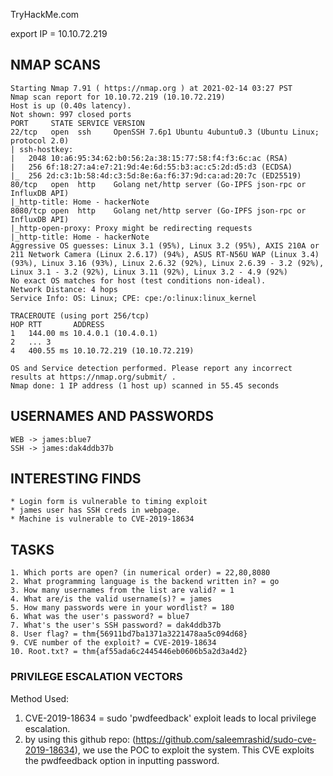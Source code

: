 TryHackMe.com

export IP = 10.10.72.219

## NMAP SCANS

```
Starting Nmap 7.91 ( https://nmap.org ) at 2021-02-14 03:27 PST
Nmap scan report for 10.10.72.219 (10.10.72.219)
Host is up (0.40s latency).
Not shown: 997 closed ports
PORT     STATE SERVICE VERSION
22/tcp   open  ssh     OpenSSH 7.6p1 Ubuntu 4ubuntu0.3 (Ubuntu Linux; protocol 2.0)
| ssh-hostkey: 
|   2048 10:a6:95:34:62:b0:56:2a:38:15:77:58:f4:f3:6c:ac (RSA)
|   256 6f:18:27:a4:e7:21:9d:4e:6d:55:b3:ac:c5:2d:d5:d3 (ECDSA)
|_  256 2d:c3:1b:58:4d:c3:5d:8e:6a:f6:37:9d:ca:ad:20:7c (ED25519)
80/tcp   open  http    Golang net/http server (Go-IPFS json-rpc or InfluxDB API)
|_http-title: Home - hackerNote
8080/tcp open  http    Golang net/http server (Go-IPFS json-rpc or InfluxDB API)
|_http-open-proxy: Proxy might be redirecting requests
|_http-title: Home - hackerNote
Aggressive OS guesses: Linux 3.1 (95%), Linux 3.2 (95%), AXIS 210A or 211 Network Camera (Linux 2.6.17) (94%), ASUS RT-N56U WAP (Linux 3.4) (93%), Linux 3.16 (93%), Linux 2.6.32 (92%), Linux 2.6.39 - 3.2 (92%), Linux 3.1 - 3.2 (92%), Linux 3.11 (92%), Linux 3.2 - 4.9 (92%)
No exact OS matches for host (test conditions non-ideal).
Network Distance: 4 hops
Service Info: OS: Linux; CPE: cpe:/o:linux:linux_kernel

TRACEROUTE (using port 256/tcp)
HOP RTT       ADDRESS
1   144.00 ms 10.4.0.1 (10.4.0.1)
2   ... 3
4   400.55 ms 10.10.72.219 (10.10.72.219)

OS and Service detection performed. Please report any incorrect results at https://nmap.org/submit/ .
Nmap done: 1 IP address (1 host up) scanned in 55.45 seconds

```

## USERNAMES AND PASSWORDS

```
WEB -> james:blue7
SSH -> james:dak4ddb37b
```

## INTERESTING FINDS

```
* Login form is vulnerable to timing exploit
* james user has SSH creds in webpage.
* Machine is vulnerable to CVE-2019-18634
```

## TASKS

```
1. Which ports are open? (in numerical order) = 22,80,8080
2. What programming language is the backend written in? = go
3. How many usernames from the list are valid? = 1
4. What are/is the valid username(s)? = james
5. How many passwords were in your wordlist? = 180
6. What was the user's password? = blue7
7. What's the user's SSH password? = dak4ddb37b
8. User flag? = thm{56911bd7ba1371a3221478aa5c094d68}
9. CVE number of the exploit? = CVE-2019-18634
10. Root.txt? = thm{af55ada6c2445446eb0606b5a2d3a4d2}
```

### PRIVILEGE ESCALATION VECTORS

Method Used:

1. CVE-2019-18634 = sudo 'pwdfeedback' exploit leads to local privilege escalation.
2. by using this github repo: (https://github.com/saleemrashid/sudo-cve-2019-18634), we use the POC to exploit the system. This CVE exploits the pwdfeedback option in inputting password.
